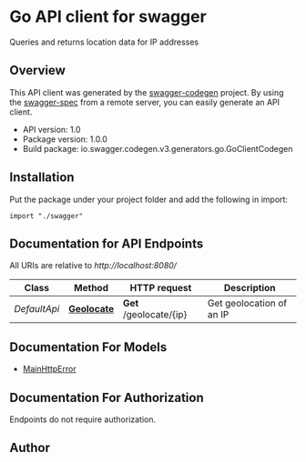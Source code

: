 # Go API client for swagger

Queries and returns location data for IP addresses

## Overview
This API client was generated by the [swagger-codegen](https://github.com/swagger-api/swagger-codegen) project.  By using the [swagger-spec](https://github.com/swagger-api/swagger-spec) from a remote server, you can easily generate an API client.

- API version: 1.0
- Package version: 1.0.0
- Build package: io.swagger.codegen.v3.generators.go.GoClientCodegen

## Installation
Put the package under your project folder and add the following in import:
```golang
import "./swagger"
```

## Documentation for API Endpoints

All URIs are relative to *http://localhost:8080/*

Class | Method | HTTP request | Description
------------ | ------------- | ------------- | -------------
*DefaultApi* | [**Geolocate**](docs/DefaultApi.md#geolocate) | **Get** /geolocate/{ip} | Get geolocation of an IP

## Documentation For Models

 - [MainHttpError](docs/MainHttpError.md)

## Documentation For Authorization
 Endpoints do not require authorization.


## Author


